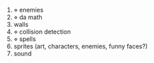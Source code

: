 1. ⋄ enemies
2. ⋄ da math
3. walls
4. ⋄ collision detection
5. ⋄ spells
6. sprites (art, characters, enemies, funny faces?)
7. sound
